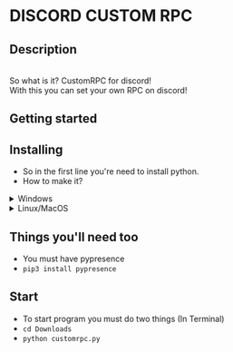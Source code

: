 # DISCORD CUSTOM RPC
## Description
<br>So what is it?
CustomRPC for discord!
<br>With this you can set your own RPC on discord!

## Getting started

## Installing
* So in the first line you're need to install python.
* How to make it?
<details>
<summary>Windows</summary>
You can use:
* Winget ```Winget install python```
* Scoop ```scoop install python```
* Chocolately ```choco install python```
</details>
<details>
<summary>Linux/MacOS</summary>
You can use:
* Homebrew ```brew install python```
* sudo ```sudo [your_distro_tag] python```
</details>

## Things you'll need too
* You must have pypresence
* ```pip3 install pypresence```

## Start
* To start program you must do two things (In Terminal)
* ```cd Downloads```
* ```python customrpc.py```